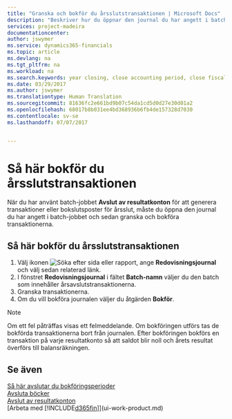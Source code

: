 ```yaml
---
title: "Granska och bokför du årsslutstransaktionen | Microsoft Docs"
description: "Beskriver hur du öppnar den journal du har angett i batch-jobbet Avslut av resultatkonton och sedan granska och bokföra årsslutstransaktionen."
services: project-madeira
documentationcenter: 
author: jswymer
ms.service: dynamics365-financials
ms.topic: article
ms.devlang: na
ms.tgt_pltfrm: na
ms.workload: na
ms.search.keywords: year closing, close accounting period, close fiscal year, bank account detailed trial balance
ms.date: 03/29/2017
ms.author: jswymer
ms.translationtype: Human Translation
ms.sourcegitcommit: 81636fc2e661bd9b07c54da1cd5d0d27e30d01a2
ms.openlocfilehash: 68017b8b031ee4bd368936b6fb4de157328d7030
ms.contentlocale: sv-se
ms.lasthandoff: 07/07/2017


---
```

# <a name="how-to-post-the-year-end-closing-entry"></a>Så här bokför du årsslutstransaktionen
När du har använt batch-jobbet **Avslut av resultatkonton** för att generera transaktioner eller bokslutsposter för årsslut, måste du öppna den journal du har angett i batch-jobbet och sedan granska och bokföra transaktionerna.

## <a name="to-post-the-year-end-closing-entry"></a>Så här bokför du årsslutstransaktionen
1. Välj ikonen ![Söka efter sida eller rapport](media/ui-search/search_small.png "ikonen Söka efter sida eller rapport"), ange **Redovisningsjournal** och välj sedan relaterad länk.
2. I fönstret **Redovisningsjournal** i fältet **Batch-namn** väljer du den batch som innehåller årsavslutstransaktionerna.
3. Granska transaktionerna.
4. Om du vill bokföra journalen väljer du åtgärden **Bokför**.

> [!NOTE]  
>   Om ett fel påträffas visas ett felmeddelande. Om bokföringen utförs tas de bokförda transaktionerna bort från journalen. Efter bokföringen bokförs en transaktion på varje resultatkonto så att saldot blir noll och årets resultat överförs till balansräkningen.

## <a name="see-also"></a>Se även
[Så här avslutar du bokföringsperioder](year-close-account-periods.md)  
[Avsluta böcker](year-close-books.md)  
[Avslut av resultatkonton](year-close-income-statement.md)  
[Arbeta med [!INCLUDE[d365fin](includes/d365fin_md.md)]](ui-work-product.md)

